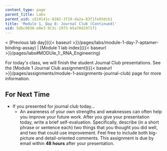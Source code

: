 ```yaml
---
content_type: page
parent_title: Labs
parent_uid: c810141c-0282-3f29-da2a-83f1fe93dcb1
title: 'Module 1, Day 8: Journal Club (Continued)'
uid: 5dbc8036-e0e3-9c3c-1973-b5a70d1971f1
---
```


\< [Previous lab day]({{< baseurl >}}/pages/labs/module-1-day-7-aptamer-binding-assay) | [Module 1 lab index]({{< baseurl >}}/pages/labs#MODUle_1:_RNA_Engineering)

For today's class, we will finish the student Journal Club presentations. See the [Module 1 Journal Club assignment]({{< baseurl >}}/pages/assignments/module-1-assignments-journal-club) page for more information.

For Next Time
-------------

*   If you presented for journal club today...
    *   An awareness of your own strengths and weaknesses can often help you improve your future work. After you give your presentation today, write a brief self-evaluation. Specifically, describe (in a short phrase or sentence each) two things that you thought you did well, and two that could use improvement. Feel free to include both big-picture and detail-oriented comments. This assignment is due by email within **48 hours** after your presentation.